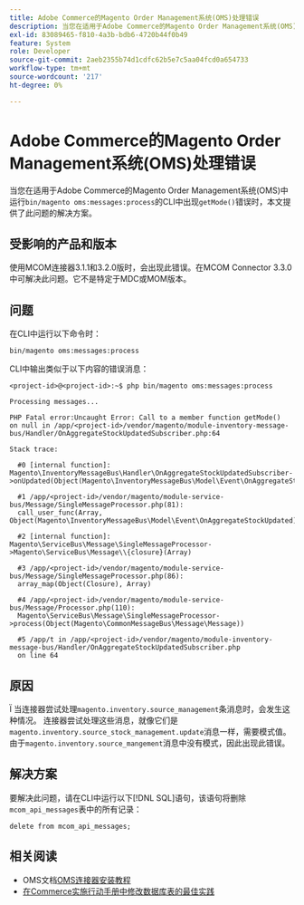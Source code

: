 ```yaml
---
title: Adobe Commerce的Magento Order Management系统(OMS)处理错误
description: 当您在适用于Adobe Commerce的Magento Order Management系统(OMS)中运行“bin/magento oms:messages:process”的CLI中收到“getMode()”错误时，本文提供了此问题的解决方案。
exl-id: 83089465-f810-4a3b-bdb6-4720b44f0b49
feature: System
role: Developer
source-git-commit: 2aeb2355b74d1cdfc62b5e7c5aa04fcd0a654733
workflow-type: tm+mt
source-wordcount: '217'
ht-degree: 0%

---
```


# Adobe Commerce的Magento Order Management系统(OMS)处理错误

当您在适用于Adobe Commerce的Magento Order Management系统(OMS)中运行`bin/magento oms:messages:process`的CLI中出现`getMode()`错误时，本文提供了此问题的解决方案。

## 受影响的产品和版本

使用MCOM连接器3.1.1和3.2.0版时，会出现此错误。在MCOM Connector 3.3.0中可解决此问题。它不是特定于MDC或MOM版本。

## 问题

在CLI中运行以下命令时：

`bin/magento oms:messages:process`

CLI中输出类似于以下内容的错误消息：

```
<project-id>@<project-id>:~$ php bin/magento oms:messages:process

Processing messages...

PHP Fatal error:Uncaught Error: Call to a member function getMode()
on null in /app/<project-id>/vendor/magento/module-inventory-message-bus/Handler/OnAggregateStockUpdatedSubscriber.php:64

Stack trace:

  #0 [internal function]: Magento\InventoryMessageBus\Handler\OnAggregateStockUpdatedSubscriber->onUpdated(Object(Magento\InventoryMessageBus\Model\Event\OnAggregateStockUpdated))

  #1 /app/<project-id>/vendor/magento/module-service-bus/Message/SingleMessageProcessor.php(81):
  call_user_func(Array, Object(Magento\InventoryMessageBus\Model\Event\OnAggregateStockUpdated))

  #2 [internal function]: Magento\ServiceBus\Message\SingleMessageProcessor->Magento\ServiceBus\Message\\{closure}(Array)

  #3 /app/<project-id>/vendor/magento/module-service-bus/Message/SingleMessageProcessor.php(86):
  array_map(Object(Closure), Array)

  #4 /app/<project-id>/vendor/magento/module-service-bus/Message/Processor.php(110):
  Magento\ServiceBus\Message\SingleMessageProcessor->process(Object(Magento\CommonMessageBus\Message\Message))

  #5 /app/t in /app/<project-id>/vendor/magento/module-inventory-message-bus/Handler/OnAggregateStockUpdatedSubscriber.php
  on line 64
```

## 原因

Ï
当连接器尝试处理`magento.inventory.source_management`条消息时，会发生这种情况。 连接器尝试处理这些消息，就像它们是`magento.inventory.source_stock_management.update`消息一样，需要模式值。 由于`magento.inventory.source_mangement`消息中没有模式，因此出现此错误。

## 解决方案

要解决此问题，请在CLI中运行以下[!DNL SQL]语句，该语句将删除`mcom_api_messages`表中的所有记录：

`delete from mcom_api_messages;`

## 相关阅读

* OMS文档[OMS连接器安装教程](https://commerce-docs.github.io/oms-documentation-archive/integration/connector/setup-tutorial/)
* [在Commerce实施行动手册中修改数据库表的最佳实践](https://experienceleague.adobe.com/en/docs/commerce-operations/implementation-playbook/best-practices/development/modifying-core-and-third-party-tables#why-adobe-recommends-avoiding-modifications)
